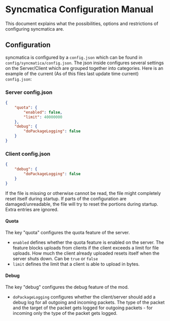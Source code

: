 # Syncmatica Configuration Manual

This document explains what the possibilities, options and restrictions of configuring syncmatica are.

## Configuration

syncmatica is configured by a `config.json` which can be found in `config/syncmatica/config.json`. The json inside
configures several settings on the Server/Client which are grouped together into categories. Here is an example of the
current (As of this files last update time current) `config.json`:

### Server config.json

```json
{
	"quota": {
		"enabled": false,
		"limit": 40000000
	},
	"debug": {
		"doPackageLogging": false
	}
}
```

### Client config.json

```json
{
	"debug": {
		"doPackageLogging": false
	}
}
```

If the file is missing or otherwise cannot be read, the file might completely reset itself during startup. If parts of
the configuration are damaged/unreadable, the file will try to reset the portions during startup. Extra entries are
ignored.

#### Quota

The key "quota" configures the quota feature of the server.

* `enabled` defines whether the quota feature is enabled on the server. The feature blocks uploads from clients if the
  client exceeds a limit for file uploads. How much the client already uploaded resets itself when the server shuts
  down. Can be `true` or `false`
* `limit` defines the limit that a client is able to upload in bytes.

#### Debug

The key "debug" configures the debug feature of the mod.

* `doPackageLogging` configures whether the client/server should add a debug log for all outgoing and incoming packets.
  The type of the packet and the target of the packet gets logged for outgoing packets - for incoming only the type of
  the packet gets logged.

